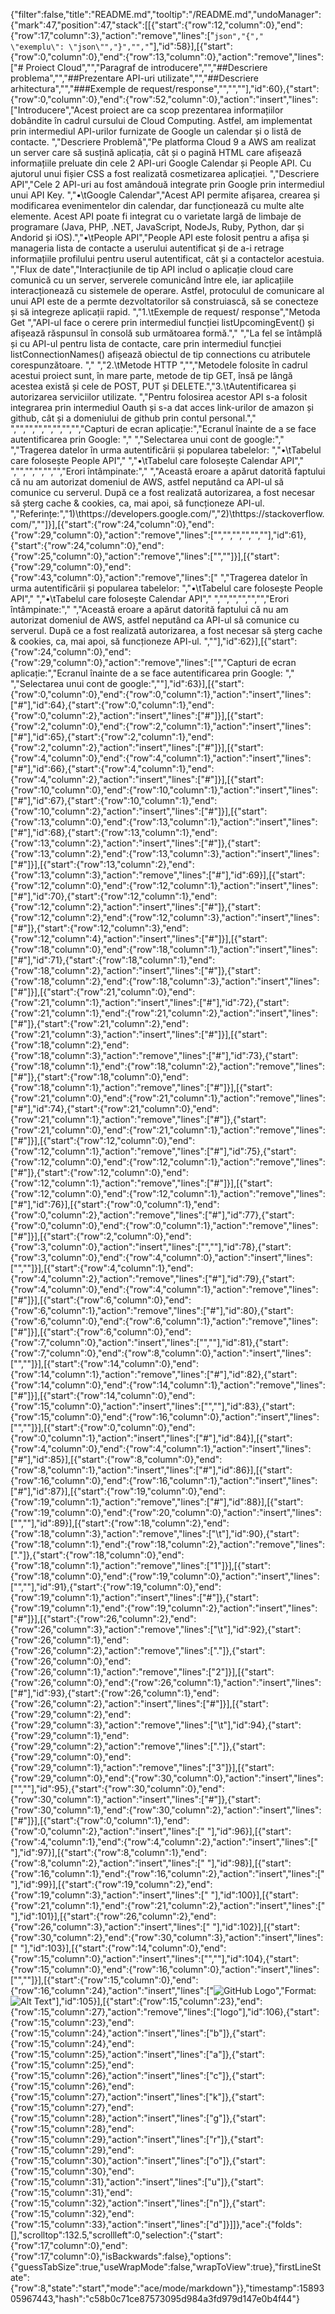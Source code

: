 {"filter":false,"title":"README.md","tooltip":"/README.md","undoManager":{"mark":47,"position":47,"stack":[[{"start":{"row":12,"column":0},"end":{"row":17,"column":3},"action":"remove","lines":["```json","{","    \"exemplu\": \"json\"","}","","```"],"id":58}],[{"start":{"row":0,"column":0},"end":{"row":13,"column":0},"action":"remove","lines":["# Proiect Cloud","","Paragraf de introducere","","##Descriere problema","","##Prezentare API-uri utilizate","","##Descriere arhitectura","","###Exemple de request/response","","",""],"id":60},{"start":{"row":0,"column":0},"end":{"row":52,"column":0},"action":"insert","lines":["Introducere","Acest proiect are ca scop prezentarea informațiilor dobândite în cadrul cursului de Cloud Computing. Astfel, am implementat prin intermediul API-urilor furnizate de Google un calendar și o listă de contacte. ","Descriere Problemă","Pe platforma Cloud 9 a AWS am realizat un server care să susțină aplicația, cât și o pagină HTML care afișează informațiile preluate din cele 2 API-uri Google Calendar și People API. Cu ajutorul unui fișier CSS a fost realizată cosmetizarea aplicației. ","Descriere API","Cele 2 API-uri au fost amândouă integrate prin Google prin intermediul unui API Key. ","•\tGoogle Calendar","Acest API permite afișarea, crearea și modificarea evenimentelor din calendar, dar funcționează cu multe alte elemente. Acest API poate fi integrat cu o varietate largă de limbaje de programare (Java, PHP, .NET, JavaScript, NodeJs, Ruby, Python, dar și Andorid și iOS).","•\tPeople API","People API este folosit pentru a afișa și manageria lista de contacte a userului autentificat și de a-i retrage informațiile profilului pentru userul autentificat, cât și a contactelor acestuia. ","Flux de date","Interacțiunile de tip API includ o aplicație cloud care comunică cu un server, serverele comunicând între  ele, iar aplicațiile interacționează cu sistemele de operare. Astfel, protoculul de comunicare al unui API este de a permte dezvoltatorilor să construiască, să se conecteze și să integreze aplicații rapid. ","1.\tExemple de request/ response","Metoda Get ","API-ul face o cerere prin intermediul funcției listUpcomingEvent() și afișează răspunsul în consolă sub următoarea formă."," ","La fel se întâmplă și cu API-ul pentru lista de contacte, care prin intermediul funcției listConnectionNames() afișează obiectul de tip connections cu atributele corespunzătoare. "," ","2.\tMetode HTTP ","","Metodele folosite în cadrul acestui proiect sunt, în mare parte, metode de tip GET, însă pe lângă acestea există și cele de POST, PUT și DELETE.","3.\tAutentificarea și autorizarea serviciilor utilizate. ","Pentru folosirea acestor API s-a folosit integrarea prin intermediul Oauth și s-a dat acces link-urilor de amazon și github, cât și a domeniului de github prin contul personal."," ","","","","","","","","Capturi de ecran aplicație:","Ecranul înainte de a se face autentificarea prin Google: "," ","Selectarea unui cont de google:"," ","Tragerea datelor în urma autentificării și popularea tabelelor: ","•\tTabelul care folosește People API"," ","•\tTabelul care folosește Calendar API"," ","","","","","","Erori întâmpinate:"," ","Această eroare a apărut datorită faptului că nu am autorizat domeniul de AWS, astfel neputând ca API-ul să comunice cu serverul. După ce a fost realizată autorizarea, a fost necesar să șterg cache & cookies, ca, mai apoi, să funcționeze API-ul. ","Referințe:","1)\thttps://developers.google.com/","2)\thttps://stackoverflow.com/",""]}],[{"start":{"row":24,"column":0},"end":{"row":29,"column":0},"action":"remove","lines":["","","","","",""],"id":61},{"start":{"row":24,"column":0},"end":{"row":25,"column":0},"action":"remove","lines":["",""]}],[{"start":{"row":29,"column":0},"end":{"row":43,"column":0},"action":"remove","lines":[" ","Tragerea datelor în urma autentificării și popularea tabelelor: ","•\tTabelul care folosește People API"," ","•\tTabelul care folosește Calendar API"," ","","","","","","Erori întâmpinate:"," ","Această eroare a apărut datorită faptului că nu am autorizat domeniul de AWS, astfel neputând ca API-ul să comunice cu serverul. După ce a fost realizată autorizarea, a fost necesar să șterg cache & cookies, ca, mai apoi, să funcționeze API-ul. ",""],"id":62}],[{"start":{"row":24,"column":0},"end":{"row":29,"column":0},"action":"remove","lines":["","Capturi de ecran aplicație:","Ecranul înainte de a se face autentificarea prin Google: "," ","Selectarea unui cont de google:",""],"id":63}],[{"start":{"row":0,"column":0},"end":{"row":0,"column":1},"action":"insert","lines":["#"],"id":64},{"start":{"row":0,"column":1},"end":{"row":0,"column":2},"action":"insert","lines":["#"]}],[{"start":{"row":2,"column":0},"end":{"row":2,"column":1},"action":"insert","lines":["#"],"id":65},{"start":{"row":2,"column":1},"end":{"row":2,"column":2},"action":"insert","lines":["#"]}],[{"start":{"row":4,"column":0},"end":{"row":4,"column":1},"action":"insert","lines":["#"],"id":66},{"start":{"row":4,"column":1},"end":{"row":4,"column":2},"action":"insert","lines":["#"]}],[{"start":{"row":10,"column":0},"end":{"row":10,"column":1},"action":"insert","lines":["#"],"id":67},{"start":{"row":10,"column":1},"end":{"row":10,"column":2},"action":"insert","lines":["#"]}],[{"start":{"row":13,"column":0},"end":{"row":13,"column":1},"action":"insert","lines":["#"],"id":68},{"start":{"row":13,"column":1},"end":{"row":13,"column":2},"action":"insert","lines":["#"]},{"start":{"row":13,"column":2},"end":{"row":13,"column":3},"action":"insert","lines":["#"]}],[{"start":{"row":13,"column":2},"end":{"row":13,"column":3},"action":"remove","lines":["#"],"id":69}],[{"start":{"row":12,"column":0},"end":{"row":12,"column":1},"action":"insert","lines":["#"],"id":70},{"start":{"row":12,"column":1},"end":{"row":12,"column":2},"action":"insert","lines":["#"]},{"start":{"row":12,"column":2},"end":{"row":12,"column":3},"action":"insert","lines":["#"]},{"start":{"row":12,"column":3},"end":{"row":12,"column":4},"action":"insert","lines":["#"]}],[{"start":{"row":18,"column":0},"end":{"row":18,"column":1},"action":"insert","lines":["#"],"id":71},{"start":{"row":18,"column":1},"end":{"row":18,"column":2},"action":"insert","lines":["#"]},{"start":{"row":18,"column":2},"end":{"row":18,"column":3},"action":"insert","lines":["#"]}],[{"start":{"row":21,"column":0},"end":{"row":21,"column":1},"action":"insert","lines":["#"],"id":72},{"start":{"row":21,"column":1},"end":{"row":21,"column":2},"action":"insert","lines":["#"]},{"start":{"row":21,"column":2},"end":{"row":21,"column":3},"action":"insert","lines":["#"]}],[{"start":{"row":18,"column":2},"end":{"row":18,"column":3},"action":"remove","lines":["#"],"id":73},{"start":{"row":18,"column":1},"end":{"row":18,"column":2},"action":"remove","lines":["#"]},{"start":{"row":18,"column":0},"end":{"row":18,"column":1},"action":"remove","lines":["#"]}],[{"start":{"row":21,"column":0},"end":{"row":21,"column":1},"action":"remove","lines":["#"],"id":74},{"start":{"row":21,"column":0},"end":{"row":21,"column":1},"action":"remove","lines":["#"]},{"start":{"row":21,"column":0},"end":{"row":21,"column":1},"action":"remove","lines":["#"]}],[{"start":{"row":12,"column":0},"end":{"row":12,"column":1},"action":"remove","lines":["#"],"id":75},{"start":{"row":12,"column":0},"end":{"row":12,"column":1},"action":"remove","lines":["#"]},{"start":{"row":12,"column":0},"end":{"row":12,"column":1},"action":"remove","lines":["#"]}],[{"start":{"row":12,"column":0},"end":{"row":12,"column":1},"action":"remove","lines":["#"],"id":76}],[{"start":{"row":0,"column":1},"end":{"row":0,"column":2},"action":"remove","lines":["#"],"id":77},{"start":{"row":0,"column":0},"end":{"row":0,"column":1},"action":"remove","lines":["#"]}],[{"start":{"row":2,"column":0},"end":{"row":3,"column":0},"action":"insert","lines":["",""],"id":78},{"start":{"row":3,"column":0},"end":{"row":4,"column":0},"action":"insert","lines":["",""]}],[{"start":{"row":4,"column":1},"end":{"row":4,"column":2},"action":"remove","lines":["#"],"id":79},{"start":{"row":4,"column":0},"end":{"row":4,"column":1},"action":"remove","lines":["#"]}],[{"start":{"row":6,"column":0},"end":{"row":6,"column":1},"action":"remove","lines":["#"],"id":80},{"start":{"row":6,"column":0},"end":{"row":6,"column":1},"action":"remove","lines":["#"]}],[{"start":{"row":6,"column":0},"end":{"row":7,"column":0},"action":"insert","lines":["",""],"id":81},{"start":{"row":7,"column":0},"end":{"row":8,"column":0},"action":"insert","lines":["",""]}],[{"start":{"row":14,"column":0},"end":{"row":14,"column":1},"action":"remove","lines":["#"],"id":82},{"start":{"row":14,"column":0},"end":{"row":14,"column":1},"action":"remove","lines":["#"]}],[{"start":{"row":14,"column":0},"end":{"row":15,"column":0},"action":"insert","lines":["",""],"id":83},{"start":{"row":15,"column":0},"end":{"row":16,"column":0},"action":"insert","lines":["",""]}],[{"start":{"row":0,"column":0},"end":{"row":0,"column":1},"action":"insert","lines":["#"],"id":84}],[{"start":{"row":4,"column":0},"end":{"row":4,"column":1},"action":"insert","lines":["#"],"id":85}],[{"start":{"row":8,"column":0},"end":{"row":8,"column":1},"action":"insert","lines":["#"],"id":86}],[{"start":{"row":16,"column":0},"end":{"row":16,"column":1},"action":"insert","lines":["#"],"id":87}],[{"start":{"row":19,"column":0},"end":{"row":19,"column":1},"action":"remove","lines":["#"],"id":88}],[{"start":{"row":19,"column":0},"end":{"row":20,"column":0},"action":"insert","lines":["",""],"id":89}],[{"start":{"row":18,"column":2},"end":{"row":18,"column":3},"action":"remove","lines":["\t"],"id":90},{"start":{"row":18,"column":1},"end":{"row":18,"column":2},"action":"remove","lines":["."]},{"start":{"row":18,"column":0},"end":{"row":18,"column":1},"action":"remove","lines":["1"]}],[{"start":{"row":18,"column":0},"end":{"row":19,"column":0},"action":"insert","lines":["",""],"id":91},{"start":{"row":19,"column":0},"end":{"row":19,"column":1},"action":"insert","lines":["#"]},{"start":{"row":19,"column":1},"end":{"row":19,"column":2},"action":"insert","lines":["#"]}],[{"start":{"row":26,"column":2},"end":{"row":26,"column":3},"action":"remove","lines":["\t"],"id":92},{"start":{"row":26,"column":1},"end":{"row":26,"column":2},"action":"remove","lines":["."]},{"start":{"row":26,"column":0},"end":{"row":26,"column":1},"action":"remove","lines":["2"]}],[{"start":{"row":26,"column":0},"end":{"row":26,"column":1},"action":"insert","lines":["#"],"id":93},{"start":{"row":26,"column":1},"end":{"row":26,"column":2},"action":"insert","lines":["#"]}],[{"start":{"row":29,"column":2},"end":{"row":29,"column":3},"action":"remove","lines":["\t"],"id":94},{"start":{"row":29,"column":1},"end":{"row":29,"column":2},"action":"remove","lines":["."]},{"start":{"row":29,"column":0},"end":{"row":29,"column":1},"action":"remove","lines":["3"]}],[{"start":{"row":29,"column":0},"end":{"row":30,"column":0},"action":"insert","lines":["",""],"id":95},{"start":{"row":30,"column":0},"end":{"row":30,"column":1},"action":"insert","lines":["#"]},{"start":{"row":30,"column":1},"end":{"row":30,"column":2},"action":"insert","lines":["#"]}],[{"start":{"row":0,"column":1},"end":{"row":0,"column":2},"action":"insert","lines":[" "],"id":96}],[{"start":{"row":4,"column":1},"end":{"row":4,"column":2},"action":"insert","lines":[" "],"id":97}],[{"start":{"row":8,"column":1},"end":{"row":8,"column":2},"action":"insert","lines":[" "],"id":98}],[{"start":{"row":16,"column":1},"end":{"row":16,"column":2},"action":"insert","lines":[" "],"id":99}],[{"start":{"row":19,"column":2},"end":{"row":19,"column":3},"action":"insert","lines":[" "],"id":100}],[{"start":{"row":21,"column":1},"end":{"row":21,"column":2},"action":"insert","lines":[" "],"id":101}],[{"start":{"row":26,"column":2},"end":{"row":26,"column":3},"action":"insert","lines":[" "],"id":102}],[{"start":{"row":30,"column":2},"end":{"row":30,"column":3},"action":"insert","lines":[" "],"id":103}],[{"start":{"row":14,"column":0},"end":{"row":15,"column":0},"action":"insert","lines":["",""],"id":104},{"start":{"row":15,"column":0},"end":{"row":16,"column":0},"action":"insert","lines":["",""]}],[{"start":{"row":15,"column":0},"end":{"row":16,"column":24},"action":"insert","lines":["![GitHub Logo](/images/logo.png)","Format: ![Alt Text](url)"],"id":105}],[{"start":{"row":15,"column":23},"end":{"row":15,"column":27},"action":"remove","lines":["logo"],"id":106},{"start":{"row":15,"column":23},"end":{"row":15,"column":24},"action":"insert","lines":["b"]},{"start":{"row":15,"column":24},"end":{"row":15,"column":25},"action":"insert","lines":["a"]},{"start":{"row":15,"column":25},"end":{"row":15,"column":26},"action":"insert","lines":["c"]},{"start":{"row":15,"column":26},"end":{"row":15,"column":27},"action":"insert","lines":["k"]},{"start":{"row":15,"column":27},"end":{"row":15,"column":28},"action":"insert","lines":["g"]},{"start":{"row":15,"column":28},"end":{"row":15,"column":29},"action":"insert","lines":["r"]},{"start":{"row":15,"column":29},"end":{"row":15,"column":30},"action":"insert","lines":["o"]},{"start":{"row":15,"column":30},"end":{"row":15,"column":31},"action":"insert","lines":["u"]},{"start":{"row":15,"column":31},"end":{"row":15,"column":32},"action":"insert","lines":["n"]},{"start":{"row":15,"column":32},"end":{"row":15,"column":33},"action":"insert","lines":["d"]}]]},"ace":{"folds":[],"scrolltop":132.5,"scrollleft":0,"selection":{"start":{"row":17,"column":0},"end":{"row":17,"column":0},"isBackwards":false},"options":{"guessTabSize":true,"useWrapMode":false,"wrapToView":true},"firstLineState":{"row":8,"state":"start","mode":"ace/mode/markdown"}},"timestamp":1589305967443,"hash":"c58b0c71ce87573095d984a3fd979d147e0b4f44"}